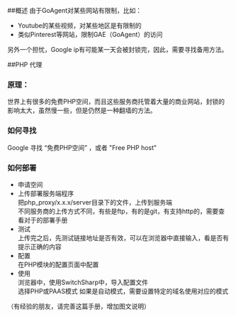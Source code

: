 ##概述
由于GoAgent对某些网站有限制，比如：
+ Youtube的某些视频，对某些地区是有限制的
+ 类似Pinterest等网站，限制GAE（GoAgent）的访问

另外一个担忧，Google ip有可能某一天会被封锁完，因此，需要寻找备用方法。  

##PHP 代理
### 原理：
世界上有很多的免费PHP空间，而且这些服务商托管着大量的商业网站，封锁的影响太大，虽然慢一些，但是仍然是一种翻墙的方法。

### 如何寻找
Google 寻找 “免费PHP空间” ，或者 "Free PHP host"

### 如何部署
+ 申请空间
+ 上传部署服务端程序  
  把php_proxy/x.x.x/server目录下的文件，上传到服务端  
  不同服务商的上传方式不同，有些是ftp，有的是git，有支持http的，需要查看对于的部署手册
+ 测试  
  上传完之后，先测试链接地址是否有效，可以在浏览器中直接输入，看是否有提示正确的内容  
+ 配置  
  在PHP模块的配置页面中配置
+ 使用  
  浏览器中，使用SwitchSharp中，导入配置文件  
  选择PHP或PAAS模式
  如果是自动模式，需要设置特定的域名使用对应的模式  

（有经验的朋友，请完善这篇手册，增加图文说明）
